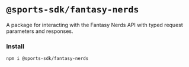 # `@sports-sdk/fantasy-nerds`

A package for interacting with the Fantasy Nerds API with typed request parameters and responses.

### Install
```shell
npm i @sports-sdk/fantasy-nerds
```
